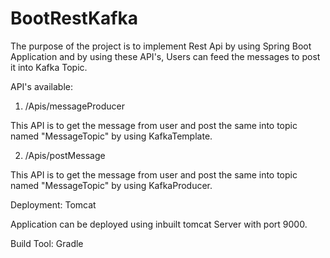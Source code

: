 # BootRestKafka

The purpose of the project is to implement Rest Api by using Spring Boot Application and by using these API's, Users can feed the messages to post it into Kafka Topic.

API's available:

1. /Apis/messageProducer

This API is to get the message from user and post the same into topic named "MessageTopic" by using KafkaTemplate.

2. /Apis/postMessage

This API is to get the message from user and post the same into topic named "MessageTopic" by using KafkaProducer.

Deployment: Tomcat

Application can be deployed using inbuilt tomcat Server with port 9000.

Build Tool: Gradle
